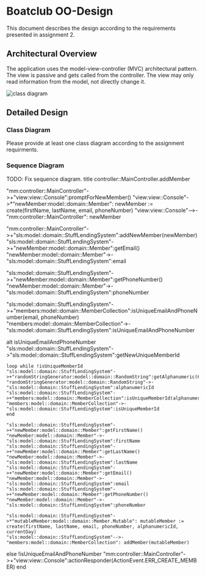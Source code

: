 # Boatclub OO-Design
This document describes the design according to the requirements presented in assignment 2.

## Architectural Overview
The application uses the model-view-controller (MVC) architectural pattern. The view is passive and gets called from the controller. The view may only read information from the model, not directly change it.

![class diagram](img/package_diagram.jpg)

## Detailed Design
### Class Diagram
Please provide at least one class diagram according to the assignment requirments.

### Sequence Diagram
TODO: Fix sequence diagram.
title controller::MainController.addMember

"mm:controller::MainController"->+"view:view::Console":promptForNewMember()
"view:view::Console"->*"newMember:model::domain::Member": newMember := create(firstName, lastName, email, phoneNumber)
"view:view::Console"-->-"mm:controller::MainController": newMember

"mm:controller::MainController"->+"sls:model::domain::StuffLendingSystem":addNewMember(newMember)
"sls:model::domain::StuffLendingSystem"->+"newMember:model::domain::Member":getEmail()
"newMember:model::domain::Member"->-"sls:model::domain::StuffLendingSystem":email

"sls:model::domain::StuffLendingSystem"->+"newMember:model::domain::Member":getPhoneNumber()
"newMember:model::domain::Member"->-"sls:model::domain::StuffLendingSystem":phoneNumber

"sls:model::domain::StuffLendingSystem"->+"members:model::domain::MemberCollection":isUniqueEmailAndPhoneNumber(email, phoneNumber)
"members:model::domain::MemberCollection"->-"sls:model::domain::StuffLendingSystem":isUniqueEmailAndPhoneNumber

alt isUniqueEmailAndPhoneNumber
    "sls:model::domain::StuffLendingSystem"->"sls:model::domain::StuffLendingSystem":getNewUniqueMemberId
    
    loop while !isUniqueMemberId
    "sls:model::domain::StuffLendingSystem"->+"randomStringGenerator:model::domain::RandomString":getAlphanumeric(6)
    "randomStringGenerator:model::domain::RandomString"->-"sls:model::domain::StuffLendingSystem":alphanumericId
    "sls:model::domain::StuffLendingSystem"->+"members:model::domain::MemberCollection":isUniqueMemberId(alphanumericId)
    "members:model::domain::MemberCollection"->-"sls:model::domain::StuffLendingSystem":isUniqueMemberId
    end
    
    "sls:model::domain::StuffLendingSystem"->+"newMember:model::domain::Member":getFirstName()
    "newMember:model::domain::Member"->-"sls:model::domain::StuffLendingSystem":firstName
    "sls:model::domain::StuffLendingSystem"->+"newMember:model::domain::Member":getLastName()
    "newMember:model::domain::Member"->-"sls:model::domain::StuffLendingSystem":lastName
    "sls:model::domain::StuffLendingSystem"->+"newMember:model::domain::Member":getEmail()
    "newMember:model::domain::Member"->-"sls:model::domain::StuffLendingSystem":email
    "sls:model::domain::StuffLendingSystem"->+"newMember:model::domain::Member":getPhoneNumber()
    "newMember:model::domain::Member"->-"sls:model::domain::StuffLendingSystem":phoneNumber
    
    "sls:model::domain::StuffLendingSystem"->*"mutableMember:model::domain::Member.Mutable": mutableMember := create(firstName, lastName, email, phoneNumber, alphanumericId, currentDay)
    "sls:model::domain::StuffLendingSystem"-->-"members:model::domain::MemberCollection": addMember(mutableMember)

else !isUniqueEmailAndPhoneNumber
    "mm:controller::MainController"->+"view:view::Console":actionResponder(ActionEvent.ERR_CREATE_MEMBER)
end

